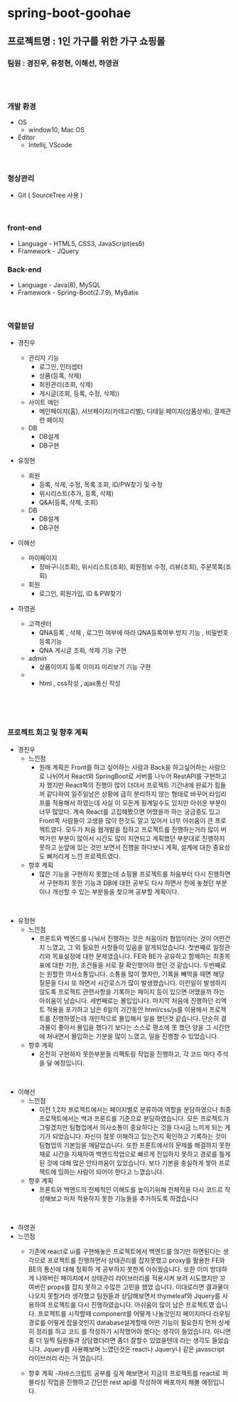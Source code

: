 # spring-boot-goohae

## 프로젝트명 : 1인 가구를 위한 가구 쇼핑몰
### 팀원 : 경진우, 유정현, 이해선, 하영권

<br/>
<br/>

### 개발 환경
* OS
  * window10, Mac OS
* Editor
  * Intellij, VScode

<br/>
  
### 형상관리
  * Git ( SourceTree 사용 )
  
<br/>

### front-end
  * Language - HTML5, CSS3, JavaScript(es6)
  * Framework - JQuery

### Back-end
  * Language - Java(8), MySQL
  * Framework - Spring-Boot(2.7.9), MyBatis

<br/>

### 역할분담

* 경진우
  * 관리자 기능
    * 로그인, 인터셉터
    * 상품(등록, 삭제)
    * 회원관리(조회, 삭제)
    * 게시글(조회, 등록, 수정, 삭제))
  * 사이트 메인
    * 메인페이지(홈), 서브페이지(카테고리별), 디테일 페이지(상품상세), 결제관련 페이지
  * DB
    * DB설계
    * DB구현

* 유정현
  * 회원
    * 등록, 삭제, 수정, 목록 조회, ID/PW찾기 및 수정
    * 위시리스트(추가, 등록, 삭제)
    * Q&A(등록, 삭제, 조회)
  * DB
    * DB설계
    * DB구현

* 이해선
  * 마이페이지
    * 장바구니(조회), 위시리스트(조회), 회원정보 수정, 리뷰(조회), 주문목록(조회)
  * 회원
    * 로그인, 회원가입, ID & PW찾기

* 하영권
  * 고객센터
    * QNA등록 , 삭제 , 로그인 여부에 따라 QNA등록여부 방지 기능 , 비밀번호 등록기능
    * QNA 게시글 조회, 삭제 기능 구현
  * admin
    * 상품이미지 등록 이미지 미리보기 기능 구현
  * 
    * html , css작성 , ajax통신 작성
    
    
<br/>
<br/>
<br/>


### 프로젝트 회고 및 향후 계획

* 경진우
  * 느낀점
    * 원래 계획은 Front를 하고 싶어하는 사람과 Back을 하고싶어하는 사람으로 나뉘어서 React와 SpringBoot로 서버를 나누어 RestAPI를 구현하고자 했지만 React쪽의 진행이 
    많이 더뎌서 프로젝트 기간내에 완료가 힘들꺼 같다하여 일주일남은 상황에 급히 분리하지 않는 형태로 바꾸어 타임리프를 적용해서 하였는데 사실 이 모든게 핑계일수도 있지만
    아쉬운 부분이 너무 많았다. 계속 React를 고집해봤으면 어땠을까 하는 궁금증도 있고 Front쪽 사람들이 고생을 많이 한것도 알고 있어서 너무 아쉬움이 큰 프로젝트였다.
    모두가 처음 웹개발을 접하고 프로젝트를 진행하는거라 많이 버벅거린 부분이 많아서 시간도 많이 지연되고 계획했던 부분대로 진행하지 못하고 눈앞에 있는 것만 보면서
    진행을 하다보니 계획, 설계에 대한 중요성도 뼈저리게 느낀 프로젝트였다.
  * 향후 계획
    * 많은 기능을 구현하지 못했는데 쇼핑몰 프로젝트를 처음부터 다시 진행하면서 구현하지 못한 기능과 DB에 대한 공부도 다시 하면서 전에 놓쳤던 부분이나 개선할 수 있는 부분들을
    찾으며 공부할 계획이다.
<br/>

* 유정현
  * 느낀점
    * 프론트와 백엔드를 나눠서 진행하는 것은 처음이라 협업이라는 것이 어떤건지 느꼈고, 그 외 필요한 사항들이 있음을 알게되었습니다. 첫번째로 일정관리와 목표설정에 대한 문제였습니다.
    FE와 BE가 공유하고 함께하는 최종목표에 대한 기한, 조건들을 서로 잘 확인했어햐 했던 것 같습니다. 두번째로는 원할한 의사소통입니다. 소통을 많이 했지만, 기록을 빼먹을 때면 해당
    질문을 다시 또 하면서 시간로스가 많이 발생했습니다. 이런일이 발생하지 않도록 프로젝트 관련사항을 기록하는 페이지 등이 있으면 어땠을까 하는 아쉬움이 남습니다. 
    세번째로는 몰입입니다. 마지막 처음에 진행하던 리액트 적용을 포기하고 남은 6일의 기간동안 html/css/js를 이용해서 프로젝트를 진행하였는데 개인적으로 몰입해서 
    일을 했던것 같습니다. 단순히 결과물이 좋아서 몰입을 했다기 보다는 스스로 평소에 못 했던 양을 그 시간안에 쳐내면서 몰입하는 기분을 많이 느꼈고, 일을 진행할 수 있었습니다.  
  * 향후 계획
    * 온전히 구현하지 못한부분들 리팩토링 작업을 진행하고, 각 코드 마다 주석을 달 예정입니다.
<br/>

* 이해선
  * 느낀점
    * 이전 1,2차 프로젝트에서는 페이지별로 분류하여 역할을 분담하였으나 최종프로젝트에서는 백과 프론트를 기준으로 분담하였습니다. 모든 프로젝트가 그렇겠지만 팀협업에서 의사소통이
      중요하다는 것을 다시금 느끼게 되는 계기가 되었습니다. 자신이 잘못 이해하고 있는건지 확인하고 기록하는 것이 팀협업의 기본임을 깨달았습니다. 또한 프론트에서의 문제를 해결하지 
      못한채로 시간을 지체하여 백앤드작업으로 빠르게 진입하지 못하고 경로를 틀게 된 것에 대해 많은 안타까움이 있었습니다. 보다 기본을 충실하게 쌓아 프로젝트에 임하는 사람이 되어야       한다고 느꼈습니다.
  * 향후 계획
    * 프론트와 백앤드의 전체적인 이해도를 높이기위해 전체적을 다시 코드르 작성해보고 미처 적용하지 못한 기능들을 추가하도록 하겠습니다 
<br/>

* 하영권
 * 느낀점
   * 기존에 react로 ui를 구현해놓은 프로젝트에서 백엔드를 얹기만 하면된다는 생각으로 프로젝트를 진행하면서 상태관리를 잡지못했고 proxy를 활용한 FE와 BE의 통신에 대해 정확하      게 공부하지 못한게 아쉬웠습니다. 또한 이미 방대하게 나와버린 페이지에서 상태관리 라이브러리를 적용시켜 보려 시도했지만 꼬여버린 props를 잡지 못하고 수많은 고민을 했었      습니다. 이대로라면 결과물이 나오지 못할거라 생각했고 팀원들과 상담해보면서 thymeleaf와 Jquery를 사용하여 프로젝트를 다시 진행하였습니다. 아쉬움이 많이 남은 프로젝트였      습니다. 프로젝트를 시작할때 component를 어떻게 나눌것인지 페이지마다 라우팅 경로를 어떻게 잡을것인지 database설계할때 어떤 기능이 필요한지 먼저 상세히 정리를 하고 코드      를 작성하기 시작했어야 했다는 생각이 들었습니다. 아니면 좀 더 일찍 팀원들과 상담했더라면 좀더 잘할수 있었을텐데 라는 생각도 들었습니다.
     Jquery를 사용해보며 느꼈던것은 react나 Jquery나 같은 javascript 라이브러리 라는 거 였습니다. 
     
   * 향후 계획
     -자바스크립트 공부를 깊게 해보면서 지금의 프로젝트를 react로 퍼블리싱 작업을 진행하고 간단한 rest api를 작성하여 배포까지 해볼 예정입니다.
